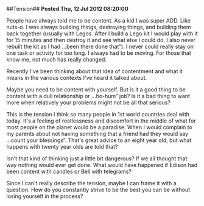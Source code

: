 ##Tension##
**Posted Thu, 12 Jul 2012 08:20:00**

People have always told me to be content. As a kid I was super ADD. Like nuts-o. I was always building things, destroying things, and building them back together (usually with Legos. After I build a Lego kit I would play with it for 15 minutes and then destroy it and see what else I could do. I also never rebuilt the kit as I had ...been there done that“). I never could really stay on one task or activity for too long. I always had to be moving. For those that know me, not much has really changed.

Recently I've been thinking about that idea of contentment and what it means in the various contexts I've heard it talked about.

Maybe you need to be content with yourself. But is it a good thing to be content with a dull relationship or ...ho-hum“ job? Is it a bad thing to want more when relatively your problems might not be all that serious?

This is the tension I think so many people in 1st world countries deal with today. It's a feeling of restlessness and discomfort in the middle of what for most people on the planet would be a paradise. When I would complain to my parents about not having something that a friend had they would say ...count your blessings“. That's great advice to an eight year old, but what happens with twenty year olds are told that?

Isn't that kind of thinking just a little bit dangerous? If we all thought that way nothing would ever get done. What would have happened if Edison had been content with candles or Bell with telegrams?

Since I can't really describe the tension, maybe I can frame it with a question. How do you constantly strive to be the best you can be without losing yourself in the process?
